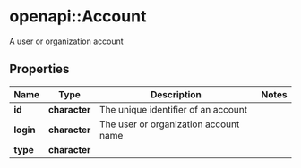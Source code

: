 # openapi::Account

A user or organization account

## Properties
Name | Type | Description | Notes
------------ | ------------- | ------------- | -------------
**id** | **character** | The unique identifier of an account | 
**login** | **character** | The user or organization account name | 
**type** | **character** |  | 


